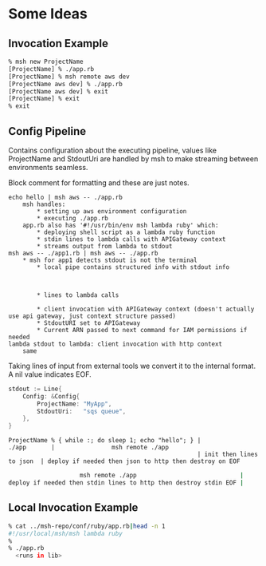 # Some Ideas

## Invocation Example
```bash
% msh new ProjectName
[ProjectName] % ./app.rb
[ProjectName] % msh remote aws dev
[ProjectName aws dev] % ./app.rb
[ProjectName aws dev] % exit
[ProjectName] % exit
% exit
```

## Config Pipeline

Contains configuration about the executing pipeline, values like ProjectName and StdoutUri are handled by msh to make
streaming between environments seamless.

Block comment for formatting and these are just notes.

```
echo hello | msh aws -- ./app.rb
    msh handles:
        * setting up aws environment configuration
        * executing ./app.rb
    app.rb also has '#!/usr/bin/env msh lambda ruby' which:
        * deploying shell script as a lambda ruby function
        * stdin lines to lambda calls with APIGateway context
        * streams output from lambda to stdout
msh aws -- ./app1.rb | msh aws -- ./app.rb
    * msh for app1 detects stdout is not the terminal
        * local pipe contains structured info with stdout info



        * lines to lambda calls
    
        * client invocation with APIGateway context (doesn't actually use api gateway, just context structure passed)
        * StdoutURI set to APIGateway 
        * Current ARN passed to next command for IAM permissions if needed
lambda stdout to lambda: client invocation with http context
    same
```
    

Taking lines of input from external tools we convert it to the internal format. A nil value indicates EOF.
```go
stdout := Line{
    Config: &Config{
        ProjectName: "MyApp",
        StdoutUri:   "sqs queue",
    },
}
```


```
ProjectName % { while :; do sleep 1; echo "hello"; } |              ./app       |                msh remote ./app
                                                     | init then lines to json  | deploy if needed then json to http then destroy on EOF
```

```bash
                    msh remote ./app                             |                 
deploy if needed then stdin lines to http then destroy stdin EOF |
```

## Local Invocation Example
```bash
% cat ../msh-repo/conf/ruby/app.rb|head -n 1
#!/usr/local/msh/msh lambda ruby
%
% ./app.rb
  <runs in lib>
```
        

